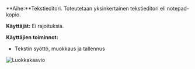 **Aihe:**Tekstieditori. Toteutetaan yksinkertainen tekstieditori eli notepad-kopio. 

**Käyttäjät:** Ei rajoituksia.

**Käyttäjien toiminnot:**
- Tekstin syöttö, muokkaus ja tallennus


![Luokkakaavio](https://github.com/vipeeri/Tekstieditori/blob/master/dokumentaatio/luokkakaavio.png)
